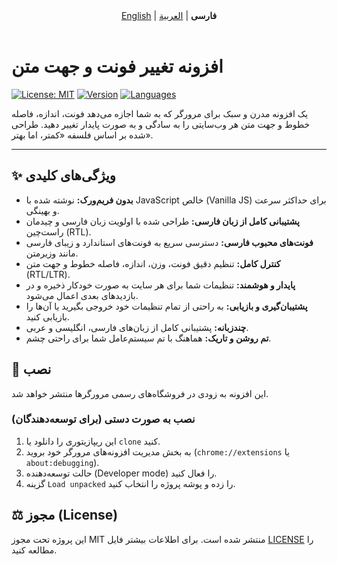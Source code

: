 <!-- Navigation -->
<div align="center">
  <a href="README.md">English</a> | <b>فارسی</b> | <a href="README.ar.md">العربية</a>
</div>
<br>

# افزونه تغییر فونت و جهت متن

[![License: MIT](https://img.shields.io/badge/License-MIT-blue.svg)](https://opensource.org/licenses/MIT)
[![Version](https://img.shields.io/badge/Version-1.1-brightgreen.svg)]()
[![Languages](https://img.shields.io/badge/Languages-FA%20%7C%20EN%20%7C%20AR-orange.svg)]()

یک افزونه مدرن و سبک برای مرورگر که به شما اجازه می‌دهد فونت، اندازه، فاصله خطوط و جهت متن هر وب‌سایتی را به سادگی و به صورت پایدار تغییر دهید. طراحی شده بر اساس فلسفه «کمتر، اما بهتر».

---

## ✨ ویژگی‌های کلیدی

- **بدون فریم‌ورک:** نوشته شده با JavaScript خالص (Vanilla JS) برای حداکثر سرعت و بهینگی.
- **پشتیبانی کامل از زبان فارسی:** طراحی شده با اولویت زبان فارسی و چیدمان راست‌چین (RTL).
- **فونت‌های محبوب فارسی:** دسترسی سریع به فونت‌های استاندارد و زیبای فارسی مانند وزیرمتن.
- **کنترل کامل:** تنظیم دقیق فونت، وزن، اندازه، فاصله خطوط و جهت متن (RTL/LTR).
- **پایدار و هوشمند:** تنظیمات شما برای هر سایت به صورت خودکار ذخیره و در بازدیدهای بعدی اعمال می‌شود.
- **پشتیبان‌گیری و بازیابی:** به راحتی از تمام تنظیمات خود خروجی بگیرید یا آن‌ها را بازیابی کنید.
- **چندزبانه:** پشتیبانی کامل از زبان‌های فارسی، انگلیسی و عربی.
- **تم روشن و تاریک:** هماهنگ با تم سیستم‌عامل شما برای راحتی چشم.

## 🚀 نصب

این افزونه به زودی در فروشگاه‌های رسمی مرورگرها منتشر خواهد شد.

### نصب به صورت دستی (برای توسعه‌دهندگان)

1.  این ریپازیتوری را دانلود یا `clone` کنید.
2.  به بخش مدیریت افزونه‌های مرورگر خود بروید (`chrome://extensions` یا `about:debugging`).
3.  حالت توسعه‌دهنده (Developer mode) را فعال کنید.
4.  گزینه `Load unpacked` را زده و پوشه پروژه را انتخاب کنید.

## ⚖️ مجوز (License)

این پروژه تحت مجوز MIT منتشر شده است. برای اطلاعات بیشتر فایل [LICENSE](LICENSE) را مطالعه کنید.
